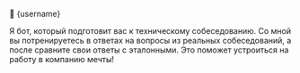 👋 {username}

Я бот, который подготовит вас к техническому собеседованию. Со мной вы потренируетесь в ответах на вопросы из реальных собеседований, а после сравните свои ответы с эталонными. Это поможет устроиться на работу в компанию мечты! 
